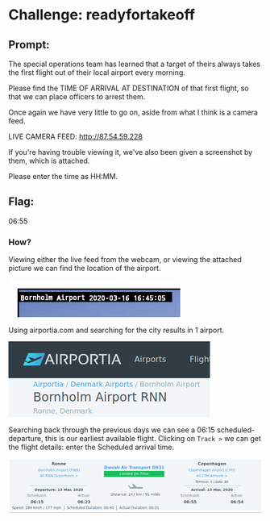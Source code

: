 <h1> Challenge: readyfortakeoff</h1>

<h2>Prompt:</h2> 
The special operations team has learned that a target of theirs always takes the first flight out of their local airport every morning.

Please find the TIME OF ARRIVAL AT DESTINATION of that first flight, so that we can place officers to arrest them.

Once again we have very little to go on, aside from what I think is a camera feed.

LIVE CAMERA FEED: http://87.54.59.228

If you're having trouble viewing it, we've also been given a screenshot by them, which is attached.

Please enter the time as HH:MM.


<h2>Flag:</h2> 
06:55

<h3>How?</h3>
Viewing either the live feed from the webcam, or viewing the attached picture we can find the location of the airport. 

![Airport Location](images/Airport_location.png)

Using airportia.com and searching for the city results in 1 airport.

![Bornholm Airport](images/airportia_bornholm.png)

Searching back through the previous days we can see a 06:15 scheduled-departure, this is our earliest available flight.
Clicking on `Track >` we can get the flight details: enter the Scheduled arrival time. 

![Flight details](images/Flight_info.png)

